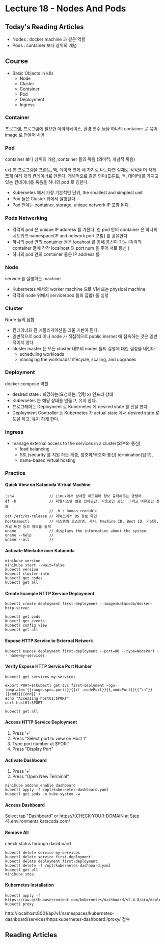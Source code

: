 # Lecture 18 - Nodes And Pods

## Today's Reading Articles
- Nodes : docker machine 과 같은 역할
- Pods : container 보다 상위의 개념

## Course
- Basic Objects in k8s
    - Node
    - Cluster
    - Container
    - Pod
    - Deployment
    - Ingress

### Container
프로그램, 프로그램에 필요한 데이터베이스, 환경 변수 들을 하나의 container 로 묶어
image 로 만들어 사용 

### Pod
container 보다 상위의 개념, container 들의 묶음 (의미적, 개념적 묶음)

ex) 웹 프로그램을 프론트, 백, 데이터 크게 세 가지로 나눈다면 
실제로 각각을 더 작게 쪼개 여러 개의 컨테이너로 만든다.
개념적으로 같은 의미(프론트, 백, 데이터)를 가지고 있는 컨테이너를 묶음을 하나의 pod 로 칭한다.

- Kubernetes 에서 가장 기본적인 단위, the smallest and simplest unit
- Pod 들은 Cluster 위에서 실행된다.
- Pod 안에는 container, storage, unique network IP 포함 된다.

### Pods Networking
- 각각의 pod 은 unique IP address 를 가진다.
한 pod 안의 container 은 하나의 네트워크 namespace(IP and network port 포함) 를 공유한다.
- 하나의 pod 안의 container 들은 locahost 를 통해 통신이 가능
(각각의 container 들에 각각 localhost 의 port num 을 주어 서로 통신 )
- 하나의 pod 안의 container 들은 IP address 를

### Node
service 를 실행하는 machine
- Kubernetes 에서의 worker machine 으로 VM 또는 physical machine
- 각각의 node 위에서 service(pod 들의 집합) 를 실행

### Cluster
Node 들의 집합
- 컨테이너화 된 애플리케이션을 띄울 기반이 된다.
- 일반적으로 pod 이나 node 가 직접적으로 public inernet 에 접속하는 것은 일반적이지 않다
- cluster master 는 모든 cluster 내부의 nodes 들의 실행에 대한 결정을 내린다
    - scheduling workloads
    - managing the workloads' lifecycle, scaling, and upgrades

### Deployment
docker compose 역할
- desired state : 희망하는(요청하는, 명령 x) 인프라 상태
- Kubernetes 는 해당 상태를 만들고, 유지 한다.
- 프로그래머는 Deployment 로 Kubernetes 에 desired state 를 전달 한다.
- Deployment Controller 는 Kubernetes 가 
actual state 에서 desired state 로 도달 하고, 유지 하게 한다. 

### Ingress
- manage external access to the services in a cluster(외부와 통신)
    - load balancing
    - SSL(security 를 지원 하는 계층, 암호화/복호화 통신) termination(입구),
    - name-based virtual hosting

### Practice
#### Quick View on Katacoda Virtual Machine
``` 
lshw                // Linux에서 상세한 하드웨어 정보 출력해주는 명령어
df -h               // 파일시스템 별로 전체공간, 사용중인 공간  그리고 여유공간 정보
                    // -h : human readable
cat /etc/os-release // 리눅스에서 OS 정보 확인
hostnamectl         // 시스템의 호스트명, 샤시, Machine ID, Boot ID, 가상화, 커널 버전 등의 정보를 출력
uname               // displays the information about the system.
uname --help        //
uname --all         //
```

#### Activate Minikube over Katacoda
``` 
minikube version
minikube start --wait=false
kubectl version
kubectl cluster-info
kubectl get nodes
kubectl get all
```

#### Create Example HTTP Service Deployment
```
kubectl create deployment first-deployment --image=katacoda/docker-http-server

kubectl get pods
kubectl get events
kubectl config view
kubectl get all
```

#### Expose HTTP Service to External Network
```
kubectl expose deployment first-deployment --port=80 --type=NodePort -- name=my-services
```

#### Verify Expose HTTP Service Port Number
``` 
kubectl get services my-services

export PORT=$(kubectl get svc first-deplyment -ogo-template='{{range.spec.ports}}{{if .nodePort}}{{,nodePort}}{{"\n"}}{{end}}{{end}}')
echo "Accessing host01:$PORT"
curl host01:$PORT

kubectl get all
```

#### Access HTTP Service Deployment
1. Press '+'
2. Press "Select port to view on Host 1"
3. Type port number at $PORT
4. Press "Display Port"

#### Activate Dashboard
1. Press '+'
2. Press "Open New Terminal"
``` 
minikube addons enable dashboard
kubectl apply -f /opt/kubernetes-dashboard.yaml
kubectl get pods -n kube-system -w
```

#### Access Dashboard
Select tap "Dashboard" or 
https://{CHECK-YOUR-DOMAIN at Step 4}.environments.katacoda.com/

#### Remove All
check status through dashboard
```
kubectl delete service my-services
kubectl delete service first-deployment
kubectl delete deployment first-deployment
kubectl delete -f /opt/kubernetes-dashboard.yaml
kubectl get all
minikube stop
```

#### Kubernetes Installation
``` 
kubectl apply -f https://raw.githubusercontent.com/kubernetes/dashboard/v2.4.0/aio/deploy/recommended.yaml
kubectl proxy
```
http://localhost:8001/api/v1/namespaces/kubernetes-dashboard/services/https:kubernetes-dashboard:/proxy/
접속

## Reading Articles

